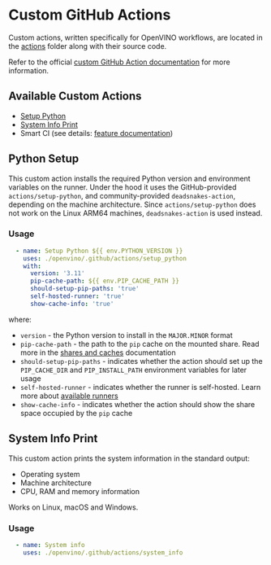 # Custom GitHub Actions

Custom actions, written specifically for OpenVINO workflows, are located
in the [actions](../../../../.github/actions) folder along with their source code.

Refer to the official [custom GitHub Action documentation](https://docs.github.com/en/actions/creating-actions/about-custom-actions)
for more information.

## Available Custom Actions

* [Setup Python](#setup-python)
* [System Info Print](#system-info-print)
* Smart CI (see details: [feature documentation](./smart_ci.md))

## Python Setup

This custom action installs the required Python version and environment variables on the runner.
Under the hood it uses the GitHub-provided `actions/setup-python`, and community-provided
`deadsnakes-action`, depending on the machine architecture.
Since `actions/setup-python` does not work on the Linux ARM64 machines,
`deadsnakes-action` is used instead.

### Usage
```yaml
  - name: Setup Python ${{ env.PYTHON_VERSION }}
    uses: ./openvino/.github/actions/setup_python
    with:
      version: '3.11'
      pip-cache-path: ${{ env.PIP_CACHE_PATH }}
      should-setup-pip-paths: 'true'
      self-hosted-runner: 'true'
      show-cache-info: 'true'
```
where:
* `version` - the Python version to install in the `MAJOR.MINOR` format
* `pip-cache-path` - the path to the `pip` cache on the mounted share. Read more in the [shares and caches](./caches.md) documentation
* `should-setup-pip-paths` - indicates whether the action should set up the `PIP_CACHE_DIR` and `PIP_INSTALL_PATH` environment variables for later usage
* `self-hosted-runner` - indicates whether the runner is self-hosted. Learn more about [available runners](./runners.md)
* `show-cache-info` - indicates whether the action should show the share space occupied by the `pip` cache

## System Info Print

This custom action prints the system information in the standard output:
* Operating system
* Machine architecture
* CPU, RAM and memory information

Works on Linux, macOS and Windows.

### Usage
```yaml
  - name: System info
    uses: ./openvino/.github/actions/system_info
```
